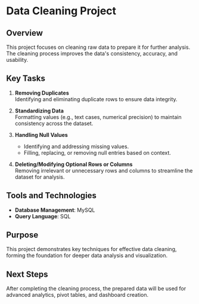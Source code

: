 # Data Cleaning Project  

## Overview  
This project focuses on cleaning raw data to prepare it for further analysis. The cleaning process improves the data's consistency, accuracy, and usability.  

## Key Tasks  
1. **Removing Duplicates**  
   Identifying and eliminating duplicate rows to ensure data integrity.  

2. **Standardizing Data**  
   Formatting values (e.g., text cases, numerical precision) to maintain consistency across the dataset.  

3. **Handling Null Values**  
   - Identifying and addressing missing values.  
   - Filling, replacing, or removing null entries based on context.  

4. **Deleting/Modifying Optional Rows or Columns**  
   Removing irrelevant or unnecessary rows and columns to streamline the dataset for analysis.  

## Tools and Technologies  
- **Database Management**: MySQL  
- **Query Language**: SQL  

## Purpose  
This project demonstrates key techniques for effective data cleaning, forming the foundation for deeper data analysis and visualization.  

## Next Steps  
After completing the cleaning process, the prepared data will be used for advanced analytics, pivot tables, and dashboard creation.  
